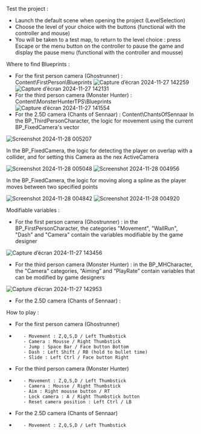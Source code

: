 Test the project :
- Launch the default scene when opening the project (LevelSelection)
- Choose the level of your choice with the buttons (functional with the controller and mouse)
- You will be taken to a test map, to return to the level choice : press Escape or the menu button on the controller to pause the game and display the pause menu (functional with the controller and mousse)


Where to find Blueprints :
- For the first person camera (Ghostrunner) : Content\FirstPerson\Blueprints
![Capture d’écran 2024-11-27 142259](https://github.com/user-attachments/assets/cbd74491-13c1-41ab-b581-3fab777db4be)
![Capture d’écran 2024-11-27 142131](https://github.com/user-attachments/assets/8ee09b9c-b57b-4741-b170-630d51fafc62)
- For the third person camera (Monster Hunter) : Content\MonsterHunterTPS\Blueprints
![Capture d’écran 2024-11-27 141554](https://github.com/user-attachments/assets/1ca1cba7-0fd0-4dfc-87ed-206efd188525)
- For the 2.5D camera (Chants of Sennaar) : Content\ChantsOfSennaar
In the BP_ThirdPersonCharacter, the logic for movement using the current BP_FixedCamera's vector

![Screenshot 2024-11-28 005207](https://github.com/user-attachments/assets/2e5bd928-6c23-466c-8d30-1b369a1afe1b)

In the BP_FixedCamera, the logic for detecting the player on overlap with a collider, and for setting this Camera as the nex ActiveCamera

![Screenshot 2024-11-28 005048](https://github.com/user-attachments/assets/7077dec9-5246-4c90-abc9-959b3a777cf1)
![Screenshot 2024-11-28 004956](https://github.com/user-attachments/assets/c23b10cc-71f8-4985-8dc8-4060a55f1386)

In the BP_FixedCamera, the logic for moving along a spline as the player moves between two specified points

![Screenshot 2024-11-28 004842](https://github.com/user-attachments/assets/57ecb972-c321-4fac-a22f-c976da2e57a6)
![Screenshot 2024-11-28 004920](https://github.com/user-attachments/assets/fa61e0ae-663e-4a74-83c4-f40aad9e6149)
 
 
Modifiable variables :
- For the first person camera (Ghostrunner) : in the BP_FirstPersonCharacter, the categories "Movement", "WallRun", "Dash" and "Camera" contain the variables modifiable by the game designer

![Capture d’écran 2024-11-27 143456](https://github.com/user-attachments/assets/f0419cbd-10e3-4423-a1e2-c2506d9f1cb2)
- For the third person camera (Monster Hunter) : in the BP_MHCharacter, the "Camera" categories, “Aiming” and “PlayRate” contain variables that can be modified by game designers

![Capture d’écran 2024-11-27 142953](https://github.com/user-attachments/assets/50d05ff4-6254-4132-8e2d-11694f730733)
- For the 2.5D camera (Chants of Sennaar) : 

How to play :
- For the first person camera (Ghostrunner)
-        - Movement : Z,Q,S,D / Left Thumbstick
         - Camera : Mousse / Right Thumbstick
         - Jump : Space Bar / Face button Bottom
         - Dash : Left Shift / RB (hold to bullet time)
         - Slide : Left Ctrl / Face button Right
- For the third person camera (Monster Hunter)
-        - Movement : Z,Q,S,D / Left Thumbstick
         - Camera : Mousse / Right Thumbstick
         - Aim : Right mousse button / RT
         - Lock camera : A / Right Thumbstick button
         - Reset camera position : Left Ctrl / LB
- For the 2.5D camera (Chants of Sennaar)
-        - Movement : Z,Q,S,D / Left Thumbstick

